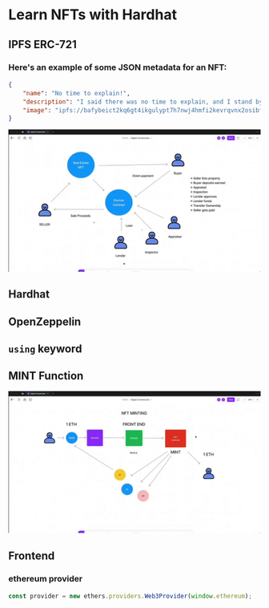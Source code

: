 # Learn NFTs with Hardhat

## IPFS ERC-721

### Here's an example of some JSON metadata for an NFT:

```json
{
    "name": "No time to explain!",
    "description": "I said there was no time to explain, and I stand by that.",
    "image": "ipfs://bafybeict2kq6gt4ikgulypt7h7nwj4hmfi2kevrqvnx2osibfulyy5x3hu/no-time-to-explain.jpeg"
}
```

![Intro](./img/vlcsnap-2024-03-05-18h31m50s046.png)

## Hardhat

## OpenZeppelin

## `using` keyword

## MINT Function

![alt](/notes/img/vlcsnap-2024-03-05-19h02m05s731.png)

## Frontend

### ethereum provider

```javascript
const provider = new ethers.providers.Web3Provider(window.ethereum);
```
